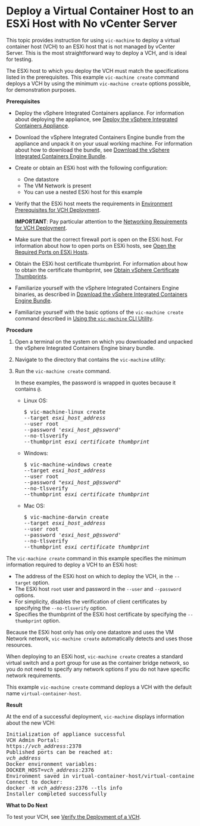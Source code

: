 # Deploy a Virtual Container Host to an ESXi Host with No vCenter Server #

This topic provides instruction for using `vic-machine` to deploy a virtual container host (VCH) to an ESXi host that is not managed by vCenter Server. This is the most straightforward way to deploy a VCH, and is ideal for testing.

The ESXi host to which you deploy the VCH must match the specifications listed in the prerequisites. This example `vic-machine create` command deploys a VCH by using the minimum `vic-machine create` options possible, for demonstration purposes.

**Prerequisites**

* Deploy the vSphere Integrated Containers appliance. For information about deploying the appliance, see [Deploy the vSphere Integrated Containers Appliance](deploy_vic_appliance.md).
* Download the vSphere Integrated Containers Engine bundle from the appliance and unpack it on your usual working machine. For information about how to download the bundle, see [Download the vSphere Integrated Containers Engine Bundle](vic_engine_bundle.md).  
* Create or obtain an ESXi host with the following configuration:
  * One datastore
  * The VM Network is present
  * You can use a nested ESXi host for this example
* Verify that the ESXi host meets the requirements in [Environment Prerequisites for VCH Deployment](vic_installation_prereqs.md). 

    **IMPORTANT**: Pay particular attention to the [Networking Requirements for VCH Deployment](vic_installation_prereqs.md#vchnetworkreqs).
* Make sure that the correct firewall port is open on the ESXi host. For information about how to open ports on ESXi hosts, see [Open the Required Ports on ESXi Hosts](open_ports_on_hosts.md).
* Obtain the ESXi host certificate thumbprint. For information about how to obtain the certificate thumbprint, see [Obtain vSphere Certificate Thumbprints](obtain_thumbprint.md).
* Familiarize yourself with the vSphere Integrated Containers Engine binaries, as described in [Download the vSphere Integrated Containers Engine Bundle](vic_engine_bundle.md). 
* Familiarize yourself with the basic options of the `vic-machine create` command described in [Using the `vic-machine` CLI Utility](using_vicmachine.md).

**Procedure**

1. Open a terminal on the system on which you downloaded and unpacked the vSphere Integrated Containers Engine binary bundle.
2. Navigate to the directory that contains the `vic-machine` utility:
3. Run the `vic-machine create` command.

    In these examples, the password is wrapped in quotes because it contains `@`.

   - Linux OS:
        <pre>$ vic-machine-linux create
     --target <i>esxi_host_address</i>
     --user root
     --password '<i>esxi_host_p@ssword</i>'
     --no-tlsverify
     --thumbprint <i>esxi_certificate_thumbprint</i>
     </pre>  
   - Windows:
        <pre>$ vic-machine-windows create
     --target <i>esxi_host_address</i>
     --user root
     --password "<i>esxi_host_p@ssword</i>"
     --no-tlsverify
     --thumbprint <i>esxi_certificate_thumbprint</i>
     </pre> 
   - Mac OS:
        <pre>$ vic-machine-darwin create
     --target <i>esxi_host_address</i>
     --user root
     --password '<i>esxi_host_p@ssword</i>'
     --no-tlsverify
     --thumbprint <i>esxi_certificate_thumbprint</i>
     </pre> 

The `vic-machine create` command in this example specifies the minimum information required to deploy a VCH to an ESXi host:

- The address of the ESXi host on which to deploy the VCH, in the `--target` option. 
- The ESXi host `root` user and password in the `--user` and `--password` options. 
- For simplicity, disables the verification of client certificates by specifying the `--no-tlsverify` option.
- Specifies the thumbprint of the ESXi host certificate by specifying the `--thumbprint` option.
   
Because the ESXi host only has only one datastore and uses the VM Network network, `vic-machine create` automatically detects and uses those resources. 

When deploying to an ESXi host, `vic-machine create` creates a standard virtual switch and a port group for use as the container bridge network, so you do not need to specify any network options if you do not have specific network requirements.

This example `vic-machine create` command deploys a VCH with the default name `virtual-container-host`.

**Result**

At the end of a successful deployment, `vic-machine` displays information about the new VCH:
   
<pre>Initialization of appliance successful
VCH Admin Portal:
https://<i>vch_address</i>:2378
Published ports can be reached at:
<i>vch_address</i>
Docker environment variables:
DOCKER_HOST=<i>vch_address</i>:2376
Environment saved in virtual-container-host/virtual-container-host.env
Connect to docker:
docker -H <i>vch_address</i>:2376 --tls info
Installer completed successfully</pre>

**What to Do Next** 

To test your VCH, see [Verify the Deployment of a VCH](verify_vch_deployment.md).